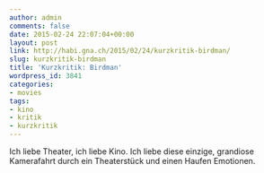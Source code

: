 ```yaml
---
author: admin
comments: false
date: 2015-02-24 22:07:04+00:00
layout: post
link: http://habi.gna.ch/2015/02/24/kurzkritik-birdman/
slug: kurzkritik-birdman
title: 'Kurzkritik: Birdman'
wordpress_id: 3841
categories:
- movies
tags:
- kino
- kritik
- kurzkritik
---
```


Ich liebe Theater, ich liebe Kino.
Ich liebe diese einzige, grandiose Kamerafahrt durch ein Theaterstück und einen Haufen Emotionen.
